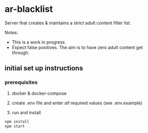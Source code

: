 # ar-blacklist

Server that creates & maintains a strict adult content filter list.

Notes: 
- This is a work in progress. 
- Expect false positives. The aim is to have zero adult content get through.

## initial set up instructions

### prerequisites

1. docker & docker-compose

2. create .env file and enter *all* required values (see .env.example)
<!-- - `docker-compose up --build` (add `-d` to detach) -->

3. run and install

```bash
npm install
npm start
```